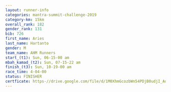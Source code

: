```yaml
---
layout: runner-info 
categories: mantra-summit-challenge-2019 
category-km: 15km 
overall_rank: 182
gender_rank: 131
bib: 726
first_name: Aries
last_name: Hartanto
gender: M
team_name: AHM Runners
start_(t1): Sun, 06-15-00 am
mbah_kamad_(t2): Sun, 07-15-22 am
finish_(t3): Sun, 10-19-00 am
race_time: 4-04-00
status: FINISHER
certficate: https-//drive.google.com/file/d/1M0XhmGcozbWn54PDjB0udjI_AovU7iZi/view?usp=sharing
---
```

